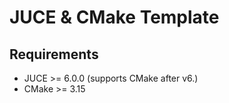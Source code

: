 # JUCE & CMake Template

## Requirements

- JUCE >= 6.0.0 (supports CMake after v6.)
- CMake >= 3.15
